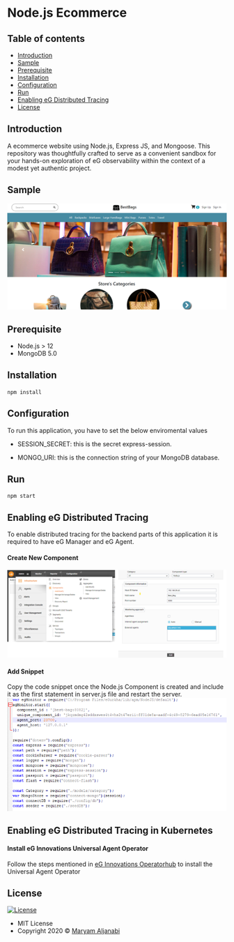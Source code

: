 # Node.js Ecommerce

## Table of contents

- [Introduction](#introduction)
- [Sample](#sample)
- [Prerequisite](#prerequisite)
- [Installation](#installation)
- [Configuration](#configuration)
- [Run](#run)
- [Enabling eG Distributed Tracing](#enabling-eg-distributed-tracing)
- [License](#license)

## Introduction
A ecommerce website using Node.js, Express JS, and Mongoose. This repository was thoughtfully crafted to serve as a convenient sandbox for your hands-on exploration of eG observability within the context of a modest yet authentic project. 

## Sample
![appFrontPage](/readmeImg/appFrontPage.png)

## Prerequisite
  - Node.js > 12
  - MongoDB 5.0 

## Installation
```
npm install
```

## Configuration
To run this application, you have to set the below enviromental values

- SESSION_SECRET: this is the secret express-session.

- MONGO_URI: this is the connection string of your MongoDB database.

## Run
```
npm start
```
## Enabling eG Distributed Tracing
To enable distributed tracing for the backend parts of this application it is required to have eG Manager and eG Agent.

#### **Create New Component**
![egNewComp](/readmeImg/egNewComp.png)

#### **Add Snippet**
Copy the code snippet once the Node.js Component is created and include it as the first statement in server.js file and restart the server.
![snippet](/readmeImg/snippet.png)

## Enabling eG Distributed Tracing in Kubernetes

#### **Install eG Innovations Universal Agent Operator**
Follow the steps mentioned in [eG Innovations Operatorhub](https://operatorhub.io/operator/eginnovations-operator) to install the Universal Agent Operator

## License

[![License](https://img.shields.io/:License-MIT-blue.svg?style=flat-square)](http://badges.mit-license.org)

- MIT License
- Copyright 2020 © [Maryam Aljanabi](https://github.com/maryamaljanabi)
